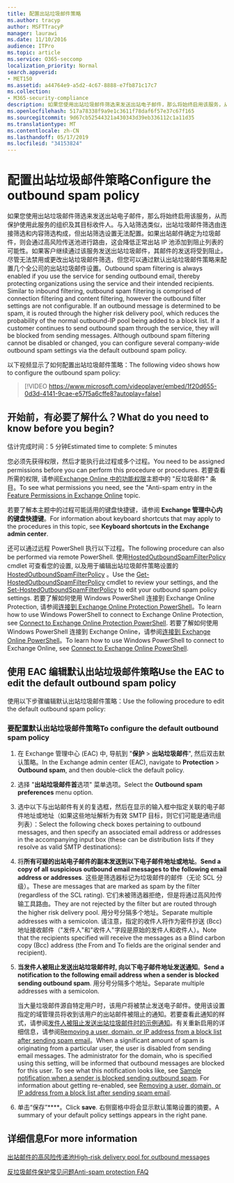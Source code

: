 ```yaml
---
title: 配置出站垃圾邮件策略
ms.author: tracyp
author: MSFTTracyP
manager: laurawi
ms.date: 11/10/2016
audience: ITPro
ms.topic: article
ms.service: O365-seccomp
localization_priority: Normal
search.appverid:
- MET150
ms.assetid: a44764e9-a5d2-4c67-8888-e7fb871c17c7
ms.collection:
- M365-security-compliance
description: 如果您使用出站垃圾邮件筛选来发送出站电子邮件，那么将始终启用该服务，从而保护使用此服务的组织及其目标收件人。
ms.openlocfilehash: 517a78338f9a9e1c3611f78daf6f57e37c67f165
ms.sourcegitcommit: 9d67cb52544321a430343d39eb336112c1a11d35
ms.translationtype: MT
ms.contentlocale: zh-CN
ms.lasthandoff: 05/17/2019
ms.locfileid: "34153824"
---
```

# <a name="configure-the-outbound-spam-policy"></a><span data-ttu-id="834dc-103">配置出站垃圾邮件策略</span><span class="sxs-lookup"><span data-stu-id="834dc-103">Configure the outbound spam policy</span></span>

<span data-ttu-id="834dc-p101">如果您使用出站垃圾邮件筛选来发送出站电子邮件，那么将始终启用该服务，从而保护使用此服务的组织及其目标收件人。与入站筛选类似，出站垃圾邮件筛选由连接筛选和内容筛选构成，但出站筛选设置无法配置。如果出站邮件确定为垃圾邮件，则会通过高风险传送池进行路由，这会降低正常出站 IP 池添加到阻止列表的可能性。如果客户继续通过该服务发送出站垃圾邮件，其邮件的发送将受到阻止。尽管无法禁用或更改出站垃圾邮件筛选，但您可以通过默认出站垃圾邮件策略来配置几个全公司的出站垃圾邮件设置。</span><span class="sxs-lookup"><span data-stu-id="834dc-p101">Outbound spam filtering is always enabled if you use the service for sending outbound email, thereby protecting organizations using the service and their intended recipients. Similar to inbound filtering, outbound spam filtering is comprised of connection filtering and content filtering, however the outbound filter settings are not configurable. If an outbound message is determined to be spam, it is routed through the higher risk delivery pool, which reduces the probability of the normal outbound-IP pool being added to a block list. If a customer continues to send outbound spam through the service, they will be blocked from sending messages. Although outbound spam filtering cannot be disabled or changed, you can configure several company-wide outbound spam settings via the default outbound spam policy.</span></span> 
  
<span data-ttu-id="834dc-109">以下视频显示了如何配置出站垃圾邮件策略：</span><span class="sxs-lookup"><span data-stu-id="834dc-109">The following video shows how to configure the outbound spam policy:</span></span>
  
> [!VIDEO https://www.microsoft.com/videoplayer/embed/1f20d655-0d3d-4141-9cae-e57f5a6cffe8?autoplay=false]
  
## <a name="what-do-you-need-to-know-before-you-begin"></a><span data-ttu-id="834dc-110">开始前，有必要了解什么？</span><span class="sxs-lookup"><span data-stu-id="834dc-110">What do you need to know before you begin?</span></span>
<span data-ttu-id="834dc-111"><a name="sectionSection0"> </a></span><span class="sxs-lookup"><span data-stu-id="834dc-111"></span></span>

<span data-ttu-id="834dc-112">估计完成时间：5 分钟</span><span class="sxs-lookup"><span data-stu-id="834dc-112">Estimated time to complete: 5 minutes</span></span>
  
<span data-ttu-id="834dc-113">您必须先获得权限，然后才能执行此过程或多个过程。</span><span class="sxs-lookup"><span data-stu-id="834dc-113">You need to be assigned permissions before you can perform this procedure or procedures.</span></span> <span data-ttu-id="834dc-114">若要查看所需的权限, 请参阅[Exchange Online 中的功能权限](http://technet.microsoft.com/library/15073ce1-0917-403b-8839-02a2ebc96e16.aspx)主题中的 "反垃圾邮件" 条目。</span><span class="sxs-lookup"><span data-stu-id="834dc-114">To see what permissions you need, see the "Anti-spam entry in the [Feature Permissions in Exchange Online](http://technet.microsoft.com/library/15073ce1-0917-403b-8839-02a2ebc96e16.aspx) topic.</span></span> 
  
<span data-ttu-id="834dc-115">若要了解本主题中的过程可能适用的键盘快捷键，请参阅 **Exchange 管理中心内的键盘快捷键**。</span><span class="sxs-lookup"><span data-stu-id="834dc-115">For information about keyboard shortcuts that may apply to the procedures in this topic, see **Keyboard shortcuts in the Exchange admin center**.</span></span>
  
<span data-ttu-id="834dc-116">还可以通过远程 PowerShell 执行以下过程。</span><span class="sxs-lookup"><span data-stu-id="834dc-116">The following procedure can also be performed via remote PowerShell.</span></span> <span data-ttu-id="834dc-117">使用[HostedOutboundSpamFilterPolicy](http://technet.microsoft.com/library/8f15c83c-c10a-4d9d-b135-35321430bdc2.aspx) cmdlet 可查看您的设置, 以及用于编辑出站垃圾邮件策略设置的[HostedOutboundSpamFilterPolicy](http://technet.microsoft.com/library/665d1b04-d4b5-4a0e-811a-4e37096ccbfd.aspx) 。</span><span class="sxs-lookup"><span data-stu-id="834dc-117">Use the [Get-HostedOutboundSpamFilterPolicy](http://technet.microsoft.com/library/8f15c83c-c10a-4d9d-b135-35321430bdc2.aspx) cmdlet to review your settings, and the [Set-HostedOutboundSpamFilterPolicy](http://technet.microsoft.com/library/665d1b04-d4b5-4a0e-811a-4e37096ccbfd.aspx) to edit your outbound spam policy settings.</span></span> <span data-ttu-id="834dc-118">若要了解如何使用 Windows PowerShell 连接到 Exchange Online Protection, 请参阅[连接到 Exchange Online Protection PowerShell](https://go.microsoft.com/fwlink/p/?linkid=627290)。</span><span class="sxs-lookup"><span data-stu-id="834dc-118">To learn how to use Windows PowerShell to connect to Exchange Online Protection, see [Connect to Exchange Online Protection PowerShell](https://go.microsoft.com/fwlink/p/?linkid=627290).</span></span> <span data-ttu-id="834dc-119">若要了解如何使用 Windows PowerShell 连接到 Exchange Online，请参阅[连接到 Exchange Online PowerShell](https://go.microsoft.com/fwlink/p/?linkid=396554)。</span><span class="sxs-lookup"><span data-stu-id="834dc-119">To learn how to use Windows PowerShell to connect to Exchange Online, see [Connect to Exchange Online PowerShell](https://go.microsoft.com/fwlink/p/?linkid=396554).</span></span>
  
## <a name="use-the-eac-to-edit-the-default-outbound-spam-policy"></a><span data-ttu-id="834dc-120">使用 EAC 编辑默认出站垃圾邮件策略</span><span class="sxs-lookup"><span data-stu-id="834dc-120">Use the EAC to edit the default outbound spam policy</span></span>
<span data-ttu-id="834dc-121"><a name="sectionSection1"> </a></span><span class="sxs-lookup"><span data-stu-id="834dc-121"></span></span>

<span data-ttu-id="834dc-122">使用以下步骤编辑默认出站垃圾邮件策略：</span><span class="sxs-lookup"><span data-stu-id="834dc-122">Use the following procedure to edit the default outbound spam policy:</span></span>
  
### <a name="to-configure-the-default-outbound-spam-policy"></a><span data-ttu-id="834dc-123">要配置默认出站垃圾邮件策略</span><span class="sxs-lookup"><span data-stu-id="834dc-123">To configure the default outbound spam policy</span></span>

1. <span data-ttu-id="834dc-124">在 Exchange 管理中心 (EAC) 中, 导航到 "**保护** \> **出站垃圾邮件**", 然后双击默认策略。</span><span class="sxs-lookup"><span data-stu-id="834dc-124">In the Exchange admin center (EAC), navigate to **Protection** \> **Outbound spam**, and then double-click the default policy.</span></span>
    
2. <span data-ttu-id="834dc-125">选择 "**出站垃圾邮件首**选项" 菜单选项。</span><span class="sxs-lookup"><span data-stu-id="834dc-125">Select the **Outbound spam preferences** menu option.</span></span> 
    
3. <span data-ttu-id="834dc-126">选中以下与出站邮件有关的复选框，然后在显示的输入框中指定关联的电子邮件地址或地址（如果这些地址解析为有效 SMTP 目标，则它们可能是通讯组列表）：</span><span class="sxs-lookup"><span data-stu-id="834dc-126">Select the following check boxes pertaining to outbound messages, and then specify an associated email address or addresses in the accompanying input box (these can be distribution lists if they resolve as valid SMTP destinations):</span></span>
    
1. <span data-ttu-id="834dc-127">将**所有可疑的出站电子邮件的副本发送到以下电子邮件地址或地址**。</span><span class="sxs-lookup"><span data-stu-id="834dc-127">**Send a copy of all suspicious outbound email messages to the following email address or addresses**.</span></span> <span data-ttu-id="834dc-128">这些是筛选器标记为垃圾邮件的邮件（无论 SCL 分级）。</span><span class="sxs-lookup"><span data-stu-id="834dc-128">These are messages that are marked as spam by the filter (regardless of the SCL rating).</span></span> <span data-ttu-id="834dc-129">它们未被筛选器拒绝，但是将通过高风险传输工具路由。</span><span class="sxs-lookup"><span data-stu-id="834dc-129">They are not rejected by the filter but are routed through the higher risk delivery pool.</span></span> <span data-ttu-id="834dc-130">用分号分隔多个地址。</span><span class="sxs-lookup"><span data-stu-id="834dc-130">Separate multiple addresses with a semicolon.</span></span> <span data-ttu-id="834dc-131">请注意，指定的收件人将作为密件抄送 (Bcc) 地址接收邮件（"发件人"和"收件人"字段是原始的发件人和收件人）。</span><span class="sxs-lookup"><span data-stu-id="834dc-131">Note that the recipients specified will receive the messages as a Blind carbon copy (Bcc) address (the From and To fields are the original sender and recipient).</span></span>
    
2. <span data-ttu-id="834dc-132">**当发件人被阻止发送出站垃圾邮件时, 向以下电子邮件地址发送通知**。</span><span class="sxs-lookup"><span data-stu-id="834dc-132">**Send a notification to the following email address when a sender is blocked sending outbound spam**.</span></span> <span data-ttu-id="834dc-133">用分号分隔多个地址。</span><span class="sxs-lookup"><span data-stu-id="834dc-133">Separate multiple addresses with a semicolon.</span></span>
    
    <span data-ttu-id="834dc-p106">当大量垃圾邮件源自特定用户时，该用户将被禁止发送电子邮件。使用该设置指定的域管理员将收到该用户的出站邮件被阻止的通知。若要查看此通知的样式，请参阅[发件人被阻止发送出站垃圾邮件时的示例通知](sample-notification-when-a-sender-is-blocked-sending-outbound-spam.md)。有关重新启用的详细信息，请参阅[Removing a user, domain, or IP address from a block list after sending spam email](http://technet.microsoft.com/library/712cfcc1-31e8-4e51-8561-b64258a8f1e5.aspx)。</span><span class="sxs-lookup"><span data-stu-id="834dc-p106">When a significant amount of spam is originating from a particular user, the user is disabled from sending email messages. The administrator for the domain, who is specified using this setting, will be informed that outbound messages are blocked for this user. To see what this notification looks like, see [Sample notification when a sender is blocked sending outbound spam](sample-notification-when-a-sender-is-blocked-sending-outbound-spam.md). For information about getting re-enabled, see [Removing a user, domain, or IP address from a block list after sending spam email](http://technet.microsoft.com/library/712cfcc1-31e8-4e51-8561-b64258a8f1e5.aspx).</span></span>
    
4. <span data-ttu-id="834dc-138">单击“保存”\*\*\*\*。</span><span class="sxs-lookup"><span data-stu-id="834dc-138">Click **save**.</span></span> <span data-ttu-id="834dc-139">右侧窗格中将会显示默认策略设置的摘要。</span><span class="sxs-lookup"><span data-stu-id="834dc-139">A summary of your default policy settings appears in the right pane.</span></span>
    
## <a name="for-more-information"></a><span data-ttu-id="834dc-140">详细信息</span><span class="sxs-lookup"><span data-stu-id="834dc-140">For more information</span></span>
<span data-ttu-id="834dc-141"><a name="sectionSection2"> </a></span><span class="sxs-lookup"><span data-stu-id="834dc-141"></span></span>

[<span data-ttu-id="834dc-142">出站邮件的高风险传递池</span><span class="sxs-lookup"><span data-stu-id="834dc-142">High-risk delivery pool for outbound messages</span></span>](high-risk-delivery-pool-for-outbound-messages.md)
  
[<span data-ttu-id="834dc-143">反垃圾邮件保护常见问题</span><span class="sxs-lookup"><span data-stu-id="834dc-143">Anti-spam protection FAQ</span></span>](anti-spam-protection-faq.md)
  

